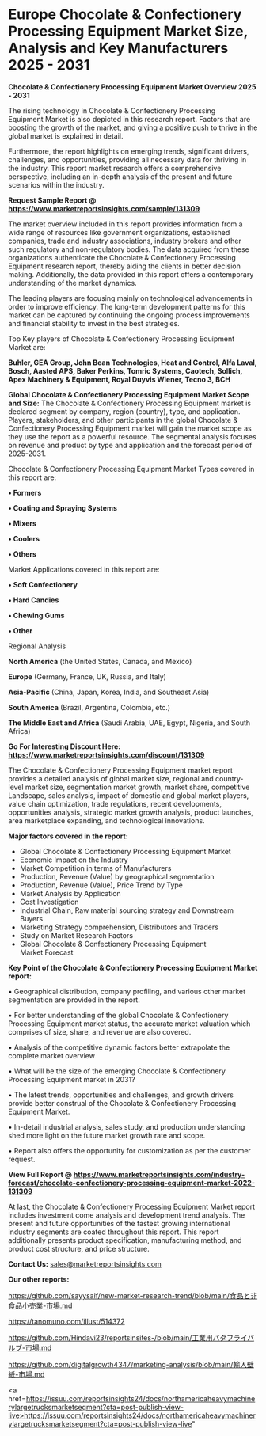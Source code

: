 # Europe Chocolate & Confectionery Processing Equipment Market Size, Analysis and Key Manufacturers 2025 - 2031

<Strong> Chocolate & Confectionery Processing Equipment Market Overview 2025 - 2031</strong>

The rising technology in Chocolate & Confectionery Processing Equipment Market is also depicted in this research report. Factors that are boosting the growth of the market, and giving a positive push to thrive in the global market is explained in detail.

Furthermore, the report highlights on emerging trends, significant drivers, challenges, and opportunities, providing all necessary data for thriving in the industry. This report market research offers a comprehensive perspective, including an in-depth analysis of the present and future scenarios within the industry.

<strong>Request Sample Report @ <a href=https://www.marketreportsinsights.com/sample/131309>https://www.marketreportsinsights.com/sample/131309</a></strong>

The market overview included in this report provides information from a wide range of resources like government organizations, established companies, trade and industry associations, industry brokers and other such regulatory and non-regulatory bodies. The data acquired from these organizations authenticate the Chocolate & Confectionery Processing Equipment research report, thereby aiding the clients in better decision making. Additionally, the data provided in this report offers a contemporary understanding of the market dynamics.

The leading players are focusing mainly on technological advancements in order to improve efficiency. The long-term development patterns for this market can be captured by continuing the ongoing process improvements and financial stability to invest in the best strategies.

Top Key players of Chocolate & Confectionery Processing Equipment Market are:

<strong>Buhler, GEA Group, John Bean Technologies, Heat and Control, Alfa Laval, Bosch, Aasted APS, Baker Perkins, Tomric Systems, Caotech, Sollich, Apex Machinery & Equipment, Royal Duyvis Wiener, Tecno 3, BCH</strong>

<strong><b>Global Chocolate & Confectionery Processing Equipment Market Scope and Size:</b></strong>
The Chocolate & Confectionery Processing Equipment market is declared segment by company, region (country), type, and application. Players, stakeholders, and other participants in the global Chocolate & Confectionery Processing Equipment market will gain the market scope as they use the report as a powerful resource. The segmental analysis focuses on revenue and product by type and application and the forecast period of 2025-2031.

Chocolate & Confectionery Processing Equipment Market Types covered in this report are:

<strong>• Formers

• Coating and Spraying Systems

• Mixers

• Coolers

• Others</strong>

Market Applications covered in this report are:

<strong>• Soft Confectionery

• Hard Candies

• Chewing Gums

• Other</strong> 

Regional Analysis

<strong>North America</strong> (the United States, Canada, and Mexico)

<strong>Europe</strong> (Germany, France, UK, Russia, and Italy)

<strong>Asia-Pacific</strong> (China, Japan, Korea, India, and Southeast Asia)

<strong>South America</strong> (Brazil, Argentina, Colombia, etc.)

<strong>The Middle East and Africa</strong> (Saudi Arabia, UAE, Egypt, Nigeria, and South Africa)

<strong>Go For Interesting Discount Here: <a href=https://www.marketreportsinsights.com/discount/131309>https://www.marketreportsinsights.com/discount/131309</a></strong>

The Chocolate & Confectionery Processing Equipment market report provides a detailed analysis of global market size, regional and country-level market size, segmentation market growth, market share, competitive Landscape, sales analysis, impact of domestic and global market players, value chain optimization, trade regulations, recent developments, opportunities analysis, strategic market growth analysis, product launches, area marketplace expanding, and technological innovations.

<strong><b>Major factors covered in the report:</b></strong>
<ul>
  <li>Global Chocolate & Confectionery Processing Equipment Market </li>
  <li>Economic Impact on the Industry</li>
  <li>Market Competition in terms of Manufacturers</li>
  <li>Production, Revenue (Value) by geographical segmentation</li>
  <li>Production, Revenue (Value), Price Trend by Type</li>
  <li>Market Analysis by Application</li>
  <li>Cost Investigation</li>
  <li>Industrial Chain, Raw material sourcing strategy and Downstream Buyers</li>
  <li>Marketing Strategy comprehension, Distributors and Traders</li>
  <li>Study on Market Research Factors</li>
  <li>Global Chocolate & Confectionery Processing Equipment Market Forecast</li>
</ul>

<strong><b>Key Point of the Chocolate & Confectionery Processing Equipment Market report:</b></strong>

• Geographical distribution, company profiling, and various other market segmentation are provided in the report.

• For better understanding of the global Chocolate & Confectionery Processing Equipment market status, the accurate market valuation which comprises of size, share, and revenue are also covered.

• Analysis of the competitive dynamic factors better extrapolate the complete market overview

• What will be the size of the emerging Chocolate & Confectionery Processing Equipment market in 2031?

• The latest trends, opportunities and challenges, and growth drivers provide better construal of the Chocolate & Confectionery Processing Equipment Market.

• In-detail industrial analysis, sales study, and production understanding shed more light on the future market growth rate and scope.

• Report also offers the opportunity for customization as per the customer request.

<strong><b>View Full Report @ <a href=https://www.marketreportsinsights.com/industry-forecast/chocolate-confectionery-processing-equipment-market-2022-131309>https://www.marketreportsinsights.com/industry-forecast/chocolate-confectionery-processing-equipment-market-2022-131309</a></b></strong>


At last, the Chocolate & Confectionery Processing Equipment Market report includes investment come analysis and development trend analysis. The present and future opportunities of the fastest growing international industry segments are coated throughout this report. This report additionally presents product specification, manufacturing method, and product cost structure, and price structure.

<strong>Contact Us:</strong>
sales@marketreportsinsights.com

<strong>Our other reports:</strong>

<a href=https://github.com/sayysaif/new-market-research-trend/blob/main/食品と非食品小売業-市場.md>https://github.com/sayysaif/new-market-research-trend/blob/main/食品と非食品小売業-市場.md</a>

<a href=https://tanomuno.com/illust/514372>https://tanomuno.com/illust/514372</a>

<a href=https://github.com/Hindavi23/reportsinsites-/blob/main/工業用バタフライバルブ-市場.md>https://github.com/Hindavi23/reportsinsites-/blob/main/工業用バタフライバルブ-市場.md</a>

<a href=https://github.com/digitalgrowth4347/marketing-analysis/blob/main/輸入壁紙-市場.md>https://github.com/digitalgrowth4347/marketing-analysis/blob/main/輸入壁紙-市場.md</a>

<a href=https://issuu.com/reportsinsights24/docs/northamericaheavymachinerylargetrucksmarketsegment?cta=post-publish-view-live>https://issuu.com/reportsinsights24/docs/northamericaheavymachinerylargetrucksmarketsegment?cta=post-publish-view-live</a>"
